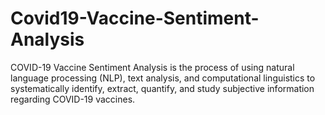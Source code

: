 # Covid19-Vaccine-Sentiment-Analysis
COVID-19 Vaccine Sentiment Analysis is the process of using natural language processing (NLP), text analysis, and computational linguistics to systematically identify, extract, quantify, and study subjective information regarding COVID-19 vaccines.
